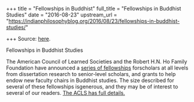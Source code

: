 +++
title = "Fellowships in Buddhist"
full_title = "Fellowships in Buddhist Studies"
date = "2016-08-23"
upstream_url = "https://indianphilosophyblog.org/2016/08/23/fellowships-in-buddhist-studies/"

+++
Source: [here](https://indianphilosophyblog.org/2016/08/23/fellowships-in-buddhist-studies/).

Fellowships in Buddhist Studies

The American Council of Learned Societies and the Robert H.N. Ho Family
Foundation have announced a [series of
fellowships](http://philanthropynewsdigest.org/rfps/rfp6929-acls-issues-rfp-for-ho-family-foundation-program-in-buddhist-studies?utm_medium=email&utm_source=pnd&utm_campaign=pndrfp20160819)
forscholars at all levels from dissertation research to senior-level
scholars, and grants to help endow new faculty chairs in Buddhist
studies. The size described for several of these fellowships
isgenerous, and they may be of interest to several of our readers. [The
ACLS has full details.](http://www.acls.org/programs/buddhist-studies/)
